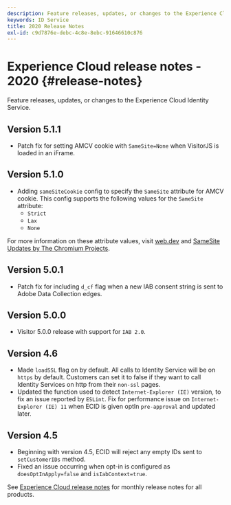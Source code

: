 ```yaml
---
description: Feature releases, updates, or changes to the Experience Cloud Identity Service.
keywords: ID Service
title: 2020 Release Notes
exl-id: c9d7876e-debc-4c8e-8ebc-91646610c876
---
```

# Experience Cloud release notes - 2020 {#release-notes}

Feature releases, updates, or changes to the Experience Cloud Identity Service.

## Version 5.1.1

* Patch fix for setting AMCV cookie with `SameSite=None` when VisitorJS is loaded in an iFrame.

## Version 5.1.0

* Adding `sameSiteCookie` config to specify the `SameSite` attribute for AMCV cookie. This config supports the following values for the `SameSite` attribute:
  * `Strict`
  * `Lax`
  * `None`

For more information on these attribute values, visit [web.dev](https://web.dev/samesite-cookies-explained/) and [SameSite Updates by The Chromium Projects](https://www.chromium.org/updates/same-site/).

## Version 5.0.1

* Patch fix for including `d_cf` flag when a new IAB consent string is sent to Adobe Data Collection edges.

## Version 5.0.0

* Visitor 5.0.0 release with support for `IAB 2.0`.

## Version 4.6

* Made `loadSSL` flag on by default. All calls to Identity Service will be on `https` by default.  Customers can set it to false if they want to call Identity Services on http from their `non-ssl` pages.
* Updated the function used to detect `Internet-Explorer (IE)` version, to fix an issue reported by `ESLint`.
Fix for performance issue on `Internet-Explorer (IE) 11` when ECID is given optIn `pre-approval` and updated later.

## Version 4.5

* Beginning with version 4.5,  ECID will reject any empty IDs sent to `setCustomerIDs` method. 
* Fixed an issue occurring when opt-in is configured as `doesOptInApply=false` and `isIabContext=true`.

See [Experience Cloud release notes](https://experienceleague.adobe.com/docs/release-notes/experience-cloud/current.html) for monthly release notes for all products.
